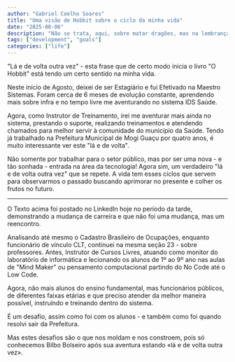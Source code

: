 ```yaml
---
author: "Gabriel Coelho Soares"
title: "Uma visão de Hobbit sobre o ciclo da minha vida"
date: "2025-08-06"
description: "Não se trata, aqui, sobre matar dragões, mas na lembrança da aventura estando 'de volta' em casa"
tags: ["development", "goals"]
categories: ["life"]
---
```


"Lá e de volta outra vez" - esta frase que de certo modo inicia o livro "O Hobbit" está tendo um certo sentido na minha vida.

Neste início de Agosto, deixei de ser Estagiário e fui Efetivado na Maestro Sistemas. Foram cerca de 6 meses de evolução constante, aprendendo mais sobre infra e no tempo livre me aventurando no sistema IDS Saúde.

Agora, como Instrutor de Treinamento, irei me aventurar mais ainda no sistema, prestando o suporte, realizando treinamentos e atendendo chamados para melhor servir à comunidade do município da Saúde. Tendo já trabalhado na Prefeitura Municipal de Mogi Guaçu por quatro anos, é muito interessante ver este "lá e de volta".

Não somente por trabalhar para o setor público, mas por ser uma nova - e tão sonhada - entrada na área da tecnologia! Agora sim, um verdadeiro "lá e de volta outra vez" que se repete. A vida tem esses ciclos que servem para observarmos o passado buscando aprimorar no presente e colher os frutos no futuro.

----------

O Texto acima foi postado no LinkedIn hoje no período da tarde, demonstrando a mudança de carreira e que não foi uma mudança, mas um reencontro.

Analisando até mesmo o Cadastro Brasileiro de Ocupações, enquanto funcionário de vínculo CLT, continuei na mesma seção 23 - sobre professores. Antes, Instrutor de Cursos Livres, atuando como monitor do laboratório de informática e lecionando os alunos de 1º ao 9º ano nas aulas de "Mind Maker" ou pensamento computacional partindo do No Code até o Low Code.

Agora, não mais alunos do ensino fundamental, mas funcionários públicos, de diferentes faixas etárias e que preciso atender da melhor maneira possível, instruíndo e treinando dentro do sistema.

É um desafio, assim como foi com os alunos - e também como foi quando resolvi sair da Prefeitura.

Mas estes desafios são o que nos moldam e nos constroem, pois só conhecemos Bilbo Bolseiro após sua aventura estando «lá e de volta outra vez».
